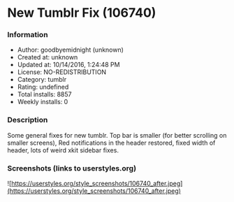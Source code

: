 # New Tumblr Fix (106740)

### Information
- Author: goodbyemidnight (unknown)
- Created at: unknown
- Updated at: 10/14/2016, 1:24:48 PM
- License: NO-REDISTRIBUTION
- Category: tumblr
- Rating: undefined
- Total installs: 8857
- Weekly installs: 0


### Description
Some general fixes for new tumblr. Top bar is smaller (for better scrolling on smaller screens), Red notifications in the header restored, fixed width of header, lots of weird xkit sidebar fixes.


### Screenshots (links to userstyles.org)
![https://userstyles.org/style_screenshots/106740_after.jpeg](https://userstyles.org/style_screenshots/106740_after.jpeg)


